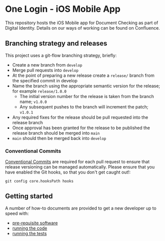 # One Login - iOS Mobile App

This repository hosts the iOS Mobile app for Document Checking as part of Digital Identity. Details on our ways of working can be found on Confluence.

## Branching strategy and releases

This project uses a git-flow branching strategy, briefly:
- Create a new branch from `develop`
- Merge pull requests into `develop`
- At the point of preparing a new release create a `release/` branch from the specified commit in develop
- Name the branch using the appropriate semantic version for the release; for example `release/1.0.0`
  - The initial version number for the release is taken from the branch name; `v1.0.0`
  - Any subsequent pushes to the branch will increment the patch; `v1.0.1` 
- Any required fixes for the release should be pull requested into the release branch
- Once approval has been granted for the release to be published the release branch should be merged into `main`
- `main` should then be merged back into `develop`

### Conventional Commits

[Conventional Commits](https://www.conventionalcommits.org/en/v1.0.0/) are required for each pull request to ensure that release versioning can be managed automatically.
Please ensure that you have enabled the Git hooks, so that you don't get caught out!:
```
git config core.hooksPath hooks
```

## Getting started

A number of how-to documents are provided to get a new developer up to speed with:
- [pre-requisite software](docs/how-to/required-software.md)
- [running the code](docs/how-to/running-the-app.md)
- [running the tests](docs/how-to/running-the-tests.md)
